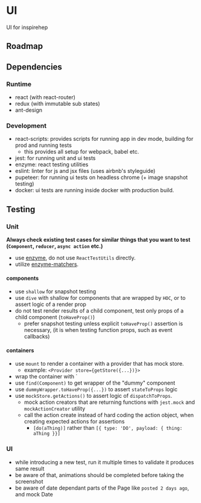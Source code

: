 # UI

UI for inspirehep

## Roadmap

## Dependencies

### Runtime

* react (with react-router)
* redux (with immutable sub states)
* ant-design

### Development

* react-scripts: provides scripts for running app in dev mode, building for prod and running tests
  * this provides all setup for webpack, babel etc.
* jest: for running unit and ui tests
* enzyme: react testing utilities
* eslint: linter for js and jsx files (uses airbnb's styleguide)
* pupeteer: for running ui tests on headless chrome (+ image snapshot testing)
* docker: ui tests are running inside docker with production build.

## Testing

### Unit

**Always check existing test cases for similar things that you want to test (`Component`, `reducer`, `async action` etc.)**

* use [enzyme](https://airbnb.io/enzyme), do not use `ReactTestUtils` directly.
* utilize [enzyme-matchers](https://github.com/FormidableLabs/enzyme-matchers).

#### components

* use `shallow` for snapshot testing
* use `dive` with shallow for components that are wrapped by `HOC`, or to assert logic of a render prop
* do not test render results of a child component, test only props of a child component (`toHaveProp()`)
  * prefer snapshot testing unless explicit `toHaveProp()` assertion is necessary, (it is when testing function props, such as event callbacks)

#### containers

* use `mount` to render a container with a provider that has mock store.
  * example: `<Provider store={getStore({...})}>`
* wrap the container with `
* use `find(Component)` to get wrapper of the "dummy" component
* use `dummyWrapper.toHaveProp({...})` to assert `stateToProps` logic
* use `mockStore.getActions()` to assert logic of `dispatchToProps`.
  * mock action creators that are returning functions with `jest.mock` and `mockActionCreator` utility
  * call the action create instead of hard coding the action object, when creating expected actions for assertions
    * `[do(aThing)]` rather than `[{ type: 'DO', payload: { thing: aThing }}]`

### UI

* while introducing a new test, run it multiple times to validate it produces same result
* be aware of that, animations should be completed before taking the screenshot
* be aware of date dependant parts of the Page like `posted 2 days ago`, and mock Date
